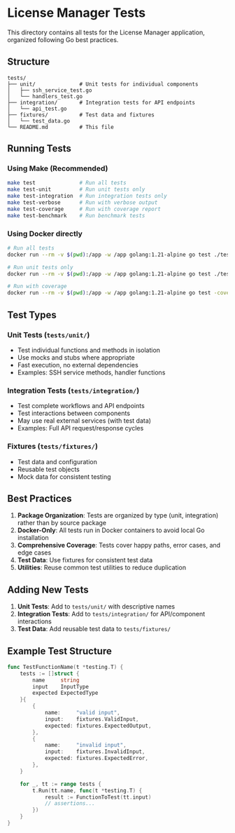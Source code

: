 # License Manager Tests

This directory contains all tests for the License Manager application, organized following Go best practices.

## Structure

```
tests/
├── unit/              # Unit tests for individual components
│   ├── ssh_service_test.go
│   └── handlers_test.go
├── integration/       # Integration tests for API endpoints
│   └── api_test.go
├── fixtures/          # Test data and fixtures
│   └── test_data.go
└── README.md          # This file
```

## Running Tests

### Using Make (Recommended)
```bash
make test              # Run all tests
make test-unit         # Run unit tests only
make test-integration  # Run integration tests only
make test-verbose      # Run with verbose output
make test-coverage     # Run with coverage report
make test-benchmark    # Run benchmark tests
```

### Using Docker directly
```bash
# Run all tests
docker run --rm -v $(pwd):/app -w /app golang:1.21-alpine go test ./tests/...

# Run unit tests only
docker run --rm -v $(pwd):/app -w /app golang:1.21-alpine go test ./tests/unit/...

# Run with coverage
docker run --rm -v $(pwd):/app -w /app golang:1.21-alpine go test -cover ./tests/...
```


## Test Types

### Unit Tests (`tests/unit/`)
- Test individual functions and methods in isolation
- Use mocks and stubs where appropriate
- Fast execution, no external dependencies
- Examples: SSH service methods, handler functions

### Integration Tests (`tests/integration/`)
- Test complete workflows and API endpoints
- Test interactions between components
- May use real external services (with test data)
- Examples: Full API request/response cycles

### Fixtures (`tests/fixtures/`)
- Test data and configuration
- Reusable test objects
- Mock data for consistent testing


## Best Practices

1. **Package Organization**: Tests are organized by type (unit, integration) rather than by source package
2. **Docker-Only**: All tests run in Docker containers to avoid local Go installation
3. **Comprehensive Coverage**: Tests cover happy paths, error cases, and edge cases
4. **Test Data**: Use fixtures for consistent test data
5. **Utilities**: Reuse common test utilities to reduce duplication

## Adding New Tests

1. **Unit Tests**: Add to `tests/unit/` with descriptive names
2. **Integration Tests**: Add to `tests/integration/` for API/component interactions
3. **Test Data**: Add reusable test data to `tests/fixtures/`

## Example Test Structure

```go
func TestFunctionName(t *testing.T) {
    tests := []struct {
        name     string
        input    InputType
        expected ExpectedType
    }{
        {
            name:     "valid input",
            input:    fixtures.ValidInput,
            expected: fixtures.ExpectedOutput,
        },
        {
            name:     "invalid input",
            input:    fixtures.InvalidInput,
            expected: fixtures.ExpectedError,
        },
    }

    for _, tt := range tests {
        t.Run(tt.name, func(t *testing.T) {
            result := FunctionToTest(tt.input)
            // assertions...
        })
    }
}
```
